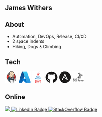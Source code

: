 ## James Withers

## About

- Automation, DevOps, Release, CI/CD
- 2 space indents
- Hiking, Dogs & Climbing

## Tech

<img src="https://raw.githubusercontent.com/devicons/devicon/master/icons/jenkins/jenkins-original.svg" title="Jenkins" alt="Jenkins" width="40" height="40"/>
<img src="https://raw.githubusercontent.com/devicons/devicon/master/icons/azure/azure-original.svg" title="Azure" alt="Azure" width="40" height="40"/>
<img src="https://raw.githubusercontent.com/devicons/devicon/master/icons/java/java-original-wordmark.svg" title="Java" alt="Java" width="40" height="40"/>
<img src="https://raw.githubusercontent.com/devicons/devicon/master/icons/github/github-original.svg" title="GitHub" alt="GitHub" width="40" height="40"/>
<img src="https://raw.githubusercontent.com/devicons/devicon/master/icons/ansible/ansible-plain.svg" title="Ansible" alt="Ansible" width="40" height="40"/>
<img src="https://raw.githubusercontent.com/devicons/devicon/master/icons/microsoftsqlserver/microsoftsqlserver-plain-wordmark.svg" title="MSSQL" alt="SQL" width="40" height="40"/>


## Online

<a href="https://www.instagram.com/wrenthewonderdog/">
  <img src="https://media2.giphy.com/media/Z9aveR6FcMu9XpGXqZ/giphy.gif" width="30px"/>
</a>
<a href="https://www.linkedin.com/in/jamesnswithers">
  <img src="https://img.shields.io/badge/LinkedIn-blue?style=for-the-badge&logo=linkedin&logoColor=white" alt="LinkedIn Badge"/>
</a>
<a href="https://stackoverflow.com/users/3318642/sunvic">
  <img src="https://img.shields.io/stackexchange/stackoverflow/r/3318642?color=red&label=stackoverflow&style=for-the-badge" alt="StackOverflow Badge"/>
</a>
